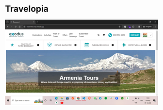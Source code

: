 <h1>Travelopia</h1>
<img src="https://github.com/aaka8566/travel/blob/master/images/s1.png" alt="error">
